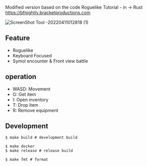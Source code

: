 Modified version based on the code Roguelike Tutorial - in -> Rust https://bfnightly.bracketproductions.com

![ScreenShot Tool -20220411012818 (1)](https://user-images.githubusercontent.com/11595790/162629624-2c007716-6d6e-4339-a9e1-98baa5395e66.png)

## Feature

- Roguelike
- Keyboard Focused
- Symol encounter & Front view battle

## operation

- WASD: Movement
- G: Get item
- I: Open inventory
- T: Drop item
- R: Remove equipment

## Development


```shell
$ make build # development build

$ make docker
$ make release # release build

$ make fmt # format
```
